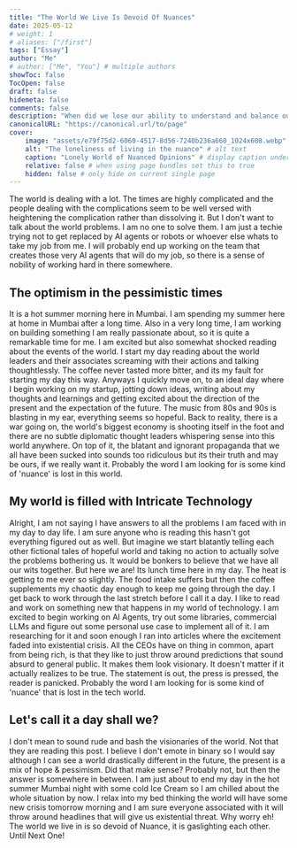 ```yaml
---
title: "The World We Live Is Devoid Of Nuances"
date: 2025-05-12
# weight: 1
# aliases: ["/first"]
tags: ["Essay"]
author: "Me"
# author: ["Me", "You"] # multiple authors
showToc: false
TocOpen: false
draft: false
hidemeta: false
comments: false
description: "When did we lose our ability to understand and balance our opinions in nuances?"
canonicalURL: "https://canonical.url/to/page"
cover:
    image: "assets/e79f75d2-6060-4517-8d56-7240b236a660_1024x608.webp" # image path/url
    alt: "The loneliness of living in the nuance" # alt text
    caption: "Lonely World of Nuanced Opinions" # display caption under cover
    relative: false # when using page bundles set this to true
    hidden: false # only hide on current single page
---
```


The world is dealing with a lot. The times are highly complicated and the people dealing with the complications seem to be well versed with heightening the complication rather than dissolving it.
But I don't want to talk about the world problems. I am no one to solve them. I am just a techie trying not to get replaced by AI agents or robots or whoever else whats to take my job from me. I will probably end up working on the team that creates those very AI agents that will do my job, so there is a sense of nobility of working hard in there somewhere.
## The optimism in the pessimistic times
It is a hot summer morning here in Mumbai. I am spending my summer here at home in Mumbai after a long time. Also in a very long time, I am working on building something I am really passionate about, so it is quite a remarkable time for me. I am excited but also somewhat shocked reading about the events of the world.
I start my day reading about the world leaders and their associates screaming with their actions and talking thoughtlessly. The coffee never tasted more bitter, and its my fault for starting my day this way. Anyways I quickly move on, to an ideal day where I begin working on my startup, jotting down ideas, writing about my thoughts and learnings and getting excited about the direction of the present and the expectation of the future. The music from 80s and 90s is blasting in my ear, everything seems so hopeful.
Back to reality, there is a war going on, the world's biggest economy is shooting itself in the foot and there are no subtle diplomatic thought leaders whispering sense into this world anywhere. On top of it, the blatant and ignorant propaganda that we all have been sucked into sounds too ridiculous but its their truth and may be ours, if we really want it.
Probably the word I am looking for is some kind of 'nuance' is lost in this world.
## My world is filled with Intricate Technology
Alright, I am not saying I have answers to all the problems I am faced with in my day to day life. I am sure anyone who is reading this hasn't got everything figured out as well.
But imagine we start blatantly telling each other fictional tales of hopeful world and taking no action to actually solve the problems bothering us. It would be bonkers to believe that we have all our wits together. But here we are! 
Its lunch time here in my day. The heat is getting to me ever so slightly. The food intake suffers but then the coffee supplements my chaotic day enough to keep me going through the day. I get back to work through the last stretch before I call it a day.
I like to read and work on something new that happens in my world of technology. I am excited to begin working on AI Agents, try out some libraries, commercial LLMs and figure out some personal use case to implement all of it. I am researching for it and soon enough I ran into articles where the excitement faded into existential crisis.
All the CEOs have on thing in common, apart from being rich, is that they like to just throw around predictions that sound absurd to general public. It makes them look visionary. It doesn't matter if it actually realizes to be true. The statement is out, the press is pressed, the reader is panicked.
Probably the word I am looking for is some kind of 'nuance' that is lost in the tech world.
## Let's call it a day shall we?
I don't mean to sound rude and bash the visionaries of the world. Not that they are reading this post. I believe I don't emote in binary so I would say although I can see a world drastically different in the future, the present is a mix of hope & pessimism.
Did that make sense? Probably not, but then the answer is somewhere in between. I am just about to end my day in the hot summer Mumbai night with some cold Ice Cream so I am chilled about the whole situation by now.
I relax into my bed thinking the world will have some new crisis tomorrow morning and I am sure everyone associated with it will throw around headlines that will give us existential threat. Why worry eh! 
The world we live in is so devoid of Nuance, it is gaslighting each other.
Until Next One! 